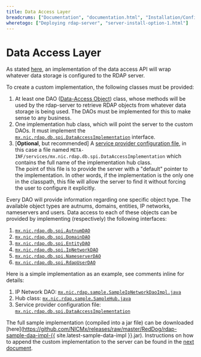 ```yaml
---
title: Data Access Layer
breadcrums: ["Documentation", "documentation.html", "Installation/Configuration", "documentation.html#installationconfiguration", "Option 1 - Full Data Access Implementation", "documentation.html#option-1---full-data-access-implementation"]
wheretogo: ["Deploying rdap-server", "server-install-option-1.html"]
---
```


# Data Access Layer

As stated [here](intro.html#option-1-development-of-a-dai), an implementation of the data access API will wrap whatever data storage is configured to the RDAP server.

To create a custom implementation, the following classes must be provided:

1. At least one DAO ([Data-Access Object](https://en.wikipedia.org/wiki/Data_access_object)) class, whose methods will be used by the rdap-server to retrieve RDAP objects from whatever data storage is being used. The DAOs must be implemented for this to make sense to any business.
2. One implementation hub class, which will point the server to the custom DAOs. It must implement the [`mx.nic.rdap.db.spi.DataAccessImplementation`](https://github.com/NICMx/rdap-data-access-api/blob/master/src/main/java/mx/nic/rdap/db/spi/DataAccessImplementation.java) interface.
3. [**Optional**, but recommended] A [service provider configuration file](https://docs.oracle.com/javase/tutorial/ext/basics/spi.html#register-service-providers), in this case a file named `META-INF/services/mx.nic.rdap.db.spi.DataAccessImplementation` which contains the full name of the implementation hub class.  
   The point of this file is to provide the server with a "default" pointer to the implementation. In other words, if the implementation is the only one in the classpath, this file will allow the server to find it without forcing the user to configure it explicitly.

Every DAO will provide information regarding one specific object type. The available object types are autnums, domains, entities, IP networks, nameservers and users. Data access to each of these objects can be provided by implementing (respectively) the following interfaces:

1. [`mx.nic.rdap.db.spi.AutnumDAO`](https://github.com/NICMx/rdap-data-access-api/blob/master/src/main/java/mx/nic/rdap/db/spi/AutnumDAO.java)
2. [`mx.nic.rdap.db.spi.DomainDAO`](https://github.com/NICMx/rdap-data-access-api/blob/master/src/main/java/mx/nic/rdap/db/spi/DomainDAO.java)
3. [`mx.nic.rdap.db.spi.EntityDAO`](https://github.com/NICMx/rdap-data-access-api/blob/master/src/main/java/mx/nic/rdap/db/spi/EntityDAO.java)
4. [`mx.nic.rdap.db.spi.IpNetworkDAO`](https://github.com/NICMx/rdap-data-access-api/blob/master/src/main/java/mx/nic/rdap/db/spi/IpNetworkDAO.java)
5. [`mx.nic.rdap.db.spi.NameserverDAO`](https://github.com/NICMx/rdap-data-access-api/blob/master/src/main/java/mx/nic/rdap/db/spi/NameserverDAO.java)
6. [`mx.nic.rdap.db.spi.RdapUserDAO`](https://github.com/NICMx/rdap-data-access-api/blob/master/src/main/java/mx/nic/rdap/db/spi/RdapUserDAO.java)

Here is a simple implementation as an example, see comments inline for details:

1. IP Network DAO: [`mx.nic.rdap.sample.SampleIpNetworkDaoImpl.java`](sample-code/SampleIpNetworkDaoImpl.java)
2. Hub class: [`mx.nic.rdap.sample.SampleHub.java`](sample-code/SampleHub.java)
3. Service provider configuration file: [`mx.nic.rdap.db.spi.DataAccessImplementation`](sample-code/mx.nic.rdap.db.spi.DataAccessImplementation)

The full sample implementation (compiled into a jar file) can be downloaded [here](https://github.com/NICMx/releases/raw/master/RedDog/rdap-sample-daa-impl-{{ site.latest-sample-data-impl }}.jar). Instructions on how to append the custom implementation to the server can be found in the [next document](server-install-option-1.html).

